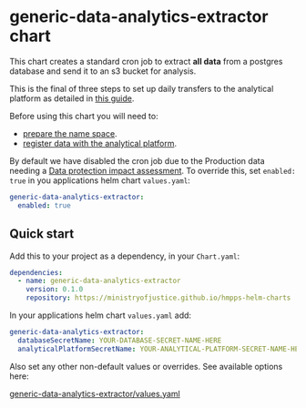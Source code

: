 # generic-data-analytics-extractor chart

This chart creates a standard cron job to extract **all data** from a postgres database and send it to an s3 bucket for analysis.

This is the final of three steps to set up daily transfers to the analytical platform as detailed in [this guide](https://dsdmoj.atlassian.net/wiki/spaces/PPDE/pages/3297050829/Steps+to+set+up+daily+transfers+to+the+analytical+platform).

Before using this chart you will need to:
- [prepare the name space](https://dsdmoj.atlassian.net/wiki/spaces/PPDE/pages/3297050829/Steps+to+set+up+daily+transfers+to+the+analytical+platform#Prepare-namespace).
- [register data with the analytical platform](https://dsdmoj.atlassian.net/wiki/spaces/PPDE/pages/3297050829/Steps+to+set+up+daily+transfers+to+the+analytical+platform#Register-data-with-the-analytical-platform).

By default we have disabled the cron job due to the Production data needing a [Data protection impact assessment](https://dsdmoj.atlassian.net/wiki/spaces/PPDE/pages/3491823875/Data+protection+impact+assessments+for+microservice+data). To override this, set `enabled: true` in you applications helm chart `values.yaml`:

```yaml
generic-data-analytics-extractor:
  enabled: true
```

## Quick start

Add this to your project as a dependency, in your `Chart.yaml`:

```yaml
dependencies:
  - name: generic-data-analytics-extractor
    version: 0.1.0
    repository: https://ministryofjustice.github.io/hmpps-helm-charts
```

In your applications helm chart `values.yaml` add:

```yaml
generic-data-analytics-extractor:
  databaseSecretName: YOUR-DATABASE-SECRET-NAME-HERE
  analyticalPlatformSecretName: YOUR-ANALYTICAL-PLATFORM-SECRET-NAME-HERE
```

Also set any other non-default values or overrides. See available options here:

[generic-data-analytics-extractor/values.yaml](./values.yaml)

